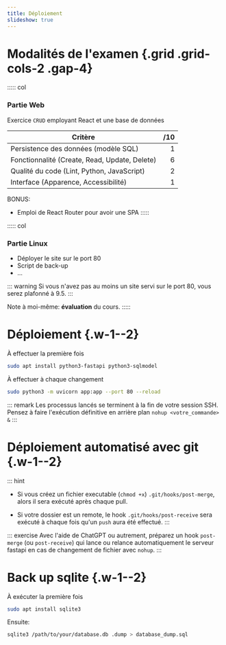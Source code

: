 ```yaml
---
title: Déploiement
slideshow: true
---
```


# Modalités de l'examen {.grid .grid-cols-2 .gap-4}

::::: col
### Partie Web

Exercice `CRUD` employant React et une base de données

| Critère                                       | /10 |
| --------------------------------------------- | --: |
| Persistence des données (modèle SQL)          |   1 |
| Fonctionnalité (Create, Read, Update, Delete) |   6 |
| Qualité du code (Lint, Python, JavaScript)    |   2 |
| Interface (Apparence, Accessibilité)          |   1 |

BONUS:

- Emploi de React Router pour avoir une SPA
:::::

::::: col
### Partie Linux

- Déployer le site sur le port 80
- Script de back-up
- ...

::: warning
Si vous n'avez pas au moins un site servi sur le port 80,
vous serez plafonné à 9.5.
:::

Note à moi-même: **évaluation** du cours.
:::::

# Déploiement {.w-1--2}

À effectuer la première fois

``` bash
sudo apt install python3-fastapi python3-sqlmodel
```

À effectuer à chaque changement

``` bash
sudo python3 -m uvicorn app:app --port 80 --reload
```

::: remark
Les processus lancés se terminent à la fin de votre session SSH.
Pensez à faire l'exécution définitive en arrière plan `nohup <votre_commande> &`
:::

# Déploiement automatisé avec git {.w-1--2}

::: hint
- Si vous créez un fichier executable (`chmod +x`) `.git/hooks/post-merge`,
  alors il sera exécuté après chaque pull.

- Si votre dossier est un remote, le hook `.git/hooks/post-receive` sera exécuté
  à chaque fois qu'un `push` aura été effectué.
:::

::: exercise
Avec l'aide de ChatGPT ou autrement,
préparez un hook `post-merge` (ou `post-receive`)
qui lance ou relance automatiquement
le serveur fastapi en cas de changement de fichier avec `nohup`.
:::

# Back up sqlite {.w-1--2}

À exécuter la première fois

``` bash
sudo apt install sqlite3
```

Ensuite:

``` bash
sqlite3 /path/to/your/database.db .dump > database_dump.sql
```